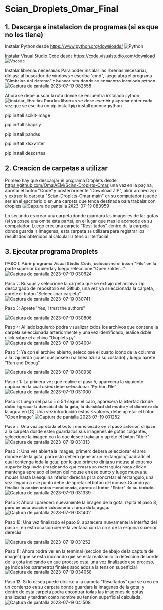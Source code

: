 # Scian_Droplets_Omar_Final
## 1. Descarga e instalacion de programas (si es que no los tiene)
Instalar Python desde https://www.python.org/downloads/
![Python](https://github.com/OmarAEM/Scian_Drplets_Omar_Final/assets/115668053/c98f0065-2bd2-4fa8-9da6-79e1b781836a)

Instalar Visual Studio Code desde https://code.visualstudio.com/download
![Vscode](https://github.com/OmarAEM/Scian_Drplets_Omar_Final/assets/115668053/54594746-a6f4-448a-b3e1-08244c00b94e)

Instalar librerias necesarias
Para poder instalar las librerias necesarias, dirijase al buscador de windows y escriba "cmd", luego abra el programa "Simbolos del sistema" y buscar ruta donde se encuentra instalado python
![Captura de pantalla 2023-07-19 082558](https://github.com/OmarAEM/Scian_Drplets_Omar_Final/assets/115668053/0fa25398-823b-44ca-853a-62d4e9661b35)

Ahora se debe buscar la ruta donde se encuentra instalado python
![instalar_librerias](https://github.com/OmarAEM/Scian_Drplets_Omar_Final/assets/115668053/d867520c-2e19-48be-949b-3f945e93fd0a)
Para las librerias se debe escribir y apretar enter cada vez que se escriba un pip install
pip install opencv-python

pip install scikit-image

pip install shapely

pip install pandas

pip install xlsxwriter

pip install descartes

## 2. Creacion de carpetas a utilizar
Primero hay que descargar el programa Droplets desde https://github.com/OmarAEM/Scian-Droplets-Omar, una vez en la pagina, apretar el boton "Code" y posteriormente "Download ZIP", abrir archivo zip y extraer la carpeta "Scian-Droplets-Omar-main" en su computador (puede ser en el escritorio o en una carpeta que tenga destinada para trabajar con droplets
![Captura de pantalla 2023-07-19 083959](https://github.com/OmarAEM/Scian_Drplets_Omar_Final/assets/115668053/0386a760-6c28-4248-9035-fd2a10b13363)

Lo segundo es crear una carpeta donde guardara las imagenes de las gotas (si ya posee una omita esta parte), en el lugar que mas le acomode en su computador.
Luego cree una carpeta "Resultados" dentro de la carpeta donde guarda la imagenes, esta carpeta se utilizara para registrar los resultados obtenidos al calcular la tensio interfacial.


## 3. Ejecutar programa Droplets
PASO 1: Abrir programa Visual Studio Code, seleccione el boton "File" en la parte superior izquierda y luego seleccione "Open Folder..."
![Captura de pantalla 2023-07-19 030624](https://github.com/OmarAEM/Scian_Drplets_Omar_Final/assets/115668053/06716bbe-9910-48c5-8b87-84418970192d)

Paso 2: Busque y seleccione la carpeta que se extrajo del archivo zip descargado del repositorio en Github, una vez ya seleccionada la carpeta, aprete el boton "Seleecionar carpeta"
![Captura de pantalla 2023-07-19 030741](https://github.com/OmarAEM/Scian_Drplets_Omar_Final/assets/115668053/ab5123bc-4a5e-481b-bfc6-51ab478faa5f)

Paso 3: Aprete "Yes, I trust the authors"

![Captura de pantalla 2023-07-19 030806](https://github.com/OmarAEM/Scian_Drplets_Omar_Final/assets/115668053/8aa5dbc3-1e89-4356-aa61-350b9bbf93b2)

Paso 4: Al lado izquierdo podra visualizar todos los archivos que contiene la carpeta seleccionada anteriormente y una vez identificado, realice doble click sobre el archivo "Droplets.py"
![Captura de pantalla 2023-07-19 034004](https://github.com/OmarAEM/Scian_Drplets_Omar_Final/assets/115668053/51952393-ec0b-42f0-b7bf-66b1b02aa51b)

Paso 5: Ya con el archivo abierto, seleccione el cuarto icono de la columna a la izquierda (aquel que posee una linea azul a su costado) y luego aprete "Run and Debug"

![Captura de pantalla 2023-07-19 030938](https://github.com/OmarAEM/Scian_Drplets_Omar_Final/assets/115668053/df0085af-9292-4137-81dd-a8190c4e6ad6)

Paso 5.1: La primera vez que realice el paso 5, aparecera la siguiente captura en la cual usted debe seleccionar "Python File"
![Captura de pantalla 2023-07-19 031000](https://github.com/OmarAEM/Scian_Drplets_Omar_Final/assets/115668053/ed028550-0c72-49a6-9df8-cb34591e8f2a)

Paso 6: Luego del paso 5 o 5.1 segun el caso, aparecera la interfaz donde debe ingresar la densidad de la gota, la densidad del medio y el diametro de la aguja en [G]. Una vez introducido estos 3 valores, debe apretar el boton "Open Image"
![Captura de pantalla 2023-07-19 031252](https://github.com/OmarAEM/Scian_Drplets_Omar_Final/assets/115668053/06964daa-3753-40c5-b3a0-82690a5c485d)

Paso 7: Una vez apretado el boton mencionado en el paso anterior, dirijase a la carpeta donde esten guardados sus imagenes de gotas colgantes, seleccione la imagen con la que desee trabajar y aprete el boton "Abrir"
![Captura de pantalla 2023-07-19 031313](https://github.com/OmarAEM/Scian_Drplets_Omar_Final/assets/115668053/9b917770-2438-4b2b-92b0-e026cfee7220)

Paso 8: Una vez abierta la imagen, primero debera seleccionar el area donde este la gota, para esto debera generar un rectangulo/cuadrado el cual contenga toda la gota; por lo que primero dirija su mouse al extremo superior izquierdo (imaginando que creara un rectangulo) haga click y mantenga apretado el boton del mouse en ese punto y luego mueva su mouse hasta la esquina inferior derecha para concretar el rectangulo, una vez llegado a ese punto debe de apretar el boton del mouse. Cuando ya finalice la accion antes mencionada, aprete el boton "Enter" de su teclado.
![Captura de pantalla 2023-07-19 031339](https://github.com/OmarAEM/Scian_Drplets_Omar_Final/assets/115668053/076c6a6f-5eab-4b4e-9402-51fae62a85c8)

Paso 9: Ahora aparecera nuevamente la imagen de la gota, repita el paso 8, pero en esta ocasion seleccione el area de la aguja.
![Captura de pantalla 2023-07-19 031402](https://github.com/OmarAEM/Scian_Drplets_Omar_Final/assets/115668053/9d95e7be-12ee-452e-b2c3-a49c87c42b91)

Paso 10: Una vez finalizado el paso 9, aparecera nuevamente la interfaz del paso 6, en esta ocasion cierre la ventana con la cruz de la esquina superior derecha

![Captura de pantalla 2023-07-19 031252](https://github.com/OmarAEM/Scian_Drplets_Omar_Final/assets/115668053/06964daa-3753-40c5-b3a0-82690a5c485d)

Paso 11: Ahora podra ver en la terminal (seccion de abajo de la captura de imagen) que se esta indicando que se esta realizando la deteccion de borde de la gota indicando en que proceso esta, una vez finalizado ese proceso, se indica los parametros finales asociados a la tension superficial
![Captura de pantalla 2023-07-19 034058](https://github.com/OmarAEM/Scian_Drplets_Omar_Final/assets/115668053/72cd7015-513f-42d0-bf22-27695193b46c)

Paso 12: Si lo desea puede dirijirse a la carpeta "Resultados" que se creo en un comienzo en su carpeta donde guardara la imagenes de la gota; y dentro de esta carpeta podra encontrar todas las imagenes de gotas analizadas y tendran como nombre su tension superficial calculada.
![Captura de pantalla 2023-07-19 041508](https://github.com/OmarAEM/Scian_Drplets_Omar_Final/assets/115668053/b11840b5-58ce-48de-bad8-9188e1c39bcb)
